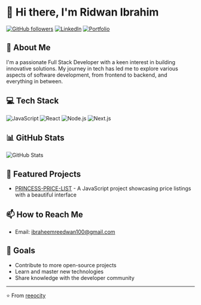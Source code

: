 # 👋 Hi there, I'm Ridwan Ibrahim

[![GitHub followers](https://img.shields.io/github/followers/reeocity?label=Follow&style=social)](https://github.com/reeocity)
[![LinkedIn](https://img.shields.io/badge/LinkedIn-Connect-blue)](https://linkedin.com/in/your-profile)
[![Portfolio](https://img.shields.io/badge/Portfolio-Visit-purple)](https://your-portfolio-url.com)

## 🚀 About Me

I'm a passionate Full Stack Developer with a keen interest in building innovative solutions. My journey in tech has led me to explore various aspects of software development, from frontend to backend, and everything in between.

## 💻 Tech Stack

![JavaScript](https://img.shields.io/badge/-JavaScript-F7DF1E?style=flat-square&logo=javascript&logoColor=black)
![React](https://img.shields.io/badge/-React-61DAFB?style=flat-square&logo=react&logoColor=black)
![Node.js](https://img.shields.io/badge/-Node.js-339933?style=flat-square&logo=nodedotjs&logoColor=white)
![Next.js](https://img.shields.io/badge/-Next.js-000000?style=flat-square&logo=nextdotjs&logoColor=white)


## 📊 GitHub Stats

![GitHub Stats](https://github-readme-stats.vercel.app/api?username=reeocity&show_icons=true&theme=radical)

## 🌟 Featured Projects

- [PRINCESS-PRICE-LIST](https://github.com/reeocity/PRINCESS-PRICE-LIST) - A JavaScript project showcasing price listings with a beautiful interface

## 📫 How to Reach Me

- Email: [ibraheemreedwan100@gmail.com ](mailto:ibraheemreedwan100@gmail.com)



## 🎯 Goals

- Contribute to more open-source projects
- Learn and master new technologies
- Share knowledge with the developer community

---

⭐️ From [reeocity](https://github.com/reeocity) 
